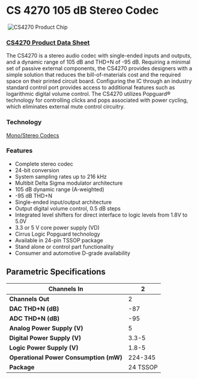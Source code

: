 # CS 4270 105 dB Stereo Codec

​          ![CS4270 Product Chip](https://www.cirrus.com/images/product_packages/24tssop_180px-aa563f5fd3.png)

###                    [CS4270 Product Data Sheet](https://statics.cirrus.com/pubs/proDatasheet/CS4270_DS686F2.pdf)


The CS4270 is a stereo audio codec  with single-ended inputs and outputs, and a dynamic range of 105 dB and  THD+N of -95 dB. Requiring a minimal set of passive external components, the CS4270 provides designers with a simple solution that reduces the  bill-of-materials cost and the required space on their printed circuit  board. Configuring the IC through an industry standard control port  provides access to additional features such as logarithmic digital  volume control. The CS4270 utilizes Popguard® technology for controlling clicks and pops associated with power cycling, which eliminates external mute control circuitry.



### Technology

[Mono/Stereo Codecs](https://www.cirrus.com/products/cs4270/#loadTechnology;)

### Features

- Complete stereo codec
- 24-bit conversion
- System sampling rates up to 216 kHz
- Multibit Delta Sigma modulator architecture
- 105 dB dynamic range (A-weighted)
- -95 dB THD+N
- Single-ended input/output architecture
- Output digital volume control, 0.5 dB steps
- Integrated level shifters for direct interface to logic levels from 1.8V to 5.0V
- 3.3 or 5 V core power supply (VD)
- Cirrus Logic Popguard technology
- Available in 24-pin TSSOP package
- Stand alone or control part functionality
- Consumer and automotive D-grade availability

## Parametric Specifications

| **Channels In**                        | 2        |
| -------------------------------------- | -------- |
| **Channels Out**                       | 2        |
| **DAC THD+N (dB)**                     | -87      |
| **ADC THD+N (dB)**                     | -95      |
| **Analog Power Supply (V)**            | 5        |
| **Digital Power Supply (V)**           | 3.3-5    |
| **Logic Power Supply (V)**             | 1.8-5    |
| **Operational Power Consumption (mW)** | 224-345  |
| **Package**                            | 24 TSSOP |


